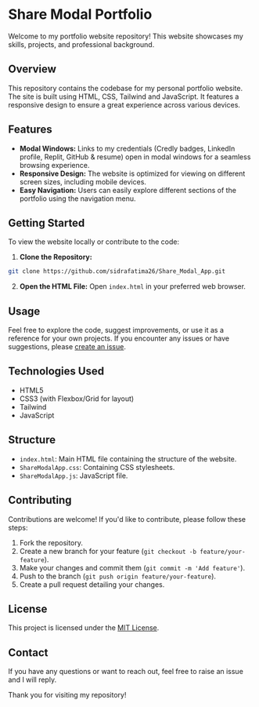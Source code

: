# Share Modal Portfolio

Welcome to my portfolio website repository! This website showcases my skills, projects, and professional background.

## Overview

This repository contains the codebase for my personal portfolio website. The site is built using HTML, CSS, Tailwind and JavaScript. It features a responsive design to ensure a great experience across various devices.

## Features

- **Modal Windows:** Links to my credentials (Credly badges, LinkedIn profile, Replit, GitHub & resume) open in modal windows for a seamless browsing experience.
- **Responsive Design:** The website is optimized for viewing on different screen sizes, including mobile devices.
- **Easy Navigation:** Users can easily explore different sections of the portfolio using the navigation menu.

## Getting Started

To view the website locally or contribute to the code:

1. **Clone the Repository:**
```bash
git clone https://github.com/sidrafatima26/Share_Modal_App.git
```

2. **Open the HTML File:** Open `index.html` in your preferred web browser.

## Usage

Feel free to explore the code, suggest improvements, or use it as a reference for your own projects. If you encounter any issues or have suggestions, please [create an issue](https://github.com/sidrafatima26/Share_Modal_App/issues).

## Technologies Used

- HTML5
- CSS3 (with Flexbox/Grid for layout)
- Tailwind
- JavaScript

## Structure

- `index.html`: Main HTML file containing the structure of the website.
- `ShareModalApp.css`: Containing CSS stylesheets.
- `ShareModalApp.js`: JavaScript file.

## Contributing

Contributions are welcome! If you'd like to contribute, please follow these steps:

1. Fork the repository.
2. Create a new branch for your feature (`git checkout -b feature/your-feature`).
3. Make your changes and commit them (`git commit -m 'Add feature'`).
4. Push to the branch (`git push origin feature/your-feature`).
5. Create a pull request detailing your changes.

## License

This project is licensed under the [MIT License](LICENSE).

## Contact

If you have any questions or want to reach out, feel free to raise an issue and I will reply.

Thank you for visiting my repository!
